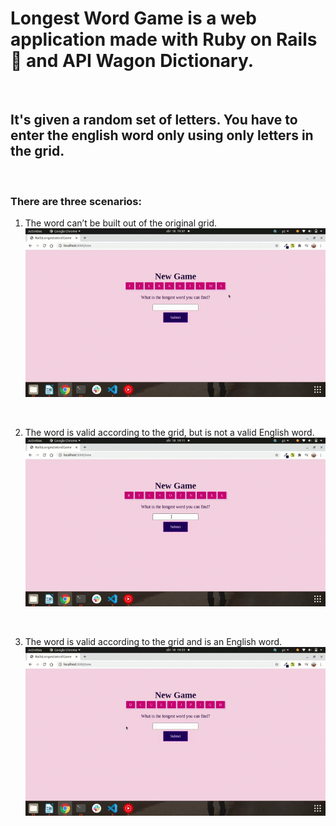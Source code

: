 # Longest Word Game is a web application made with Ruby on Rails 💎 and API Wagon Dictionary.

<br>

## It's given a random set of letters. You have to enter the english word only using only letters in the grid.

<br>

### There are three scenarios:

1. The word can’t be built out of the original grid.
   <img src="noletters.gif" alt="noletters">

   <br>

2. The word is valid according to the grid, but is not a valid English word.
   <img src="noenglishword.gif" alt="noenglishword">

   <br>

3. The word is valid according to the grid and is an English word.
   <img src="englishword.gif" alt="englishword">
